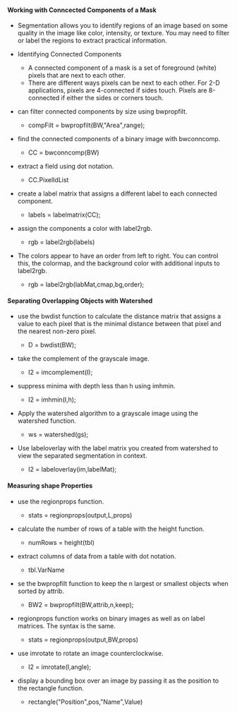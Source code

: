#### Working with Conncected Components of a Mask
- Segmentation allows you to identify regions of an image based on some quality in the image like color, intensity, or texture. You may need to filter or label the regions to extract practical information.
- Identifying Connected Components
  - A connected component of a mask is a set of foreground (white) pixels that are next to each other.
  - There are different ways pixels can be next to each other. For 2-D applications, pixels are 4-connected if sides touch. Pixels are 8-connected if either the sides or corners touch.
 
- can filter connected components by size using bwpropfilt.
  - compFilt = bwpropfilt(BW,"Area",range); 
- find the connected components of a binary image with bwconncomp.
   - CC = bwconncomp(BW)
- extract a field using dot notation.
  - CC.PixelIdList
- create a label matrix that assigns a different label to each connected component.
  - labels = labelmatrix(CC);

- assign the components a color with label2rgb.
  - rgb = label2rgb(labels)

- The colors appear to have an order from left to right. You can control this, the colormap, and the background color with additional inputs to label2rgb.
  - rgb = label2rgb(labMat,cmap,bg,order);




#### Separating Overlapping Objects with Watershed
- use the bwdist function to calculate the distance matrix that assigns a value to each pixel that is the minimal distance between that pixel and the nearest non-zero pixel.
  - D = bwdist(BW);
 
- take the complement of the grayscale image.
  - I2 = imcomplement(I);
- suppress minima with depth less than h using imhmin.
  - I2 = imhmin(I,h); 
- Apply the watershed algorithm to a grayscale image using the watershed function.
  - ws = watershed(gs);
- Use labeloverlay with the label matrix you created from watershed to view the separated segmentation in context.
  - I2 = labeloverlay(im,labelMat);


#### Measuring shape Properties
- use the regionprops function.
  - stats = regionprops(output,L,props)
- calculate the number of rows of a table with the height function.
  - numRows = height(tbl)
 
- extract columns of data from a table with dot notation.
  - tbl.VarName

- se the bwpropfilt function to keep the n largest or smallest objects when sorted by attrib.
  - BW2 = bwpropfilt(BW,attrib,n,keep);

- regionprops function works on binary images as well as on label matrices. The syntax is the same.
  - stats = regionprops(output,BW,props)
- use imrotate to rotate an image counterclockwise.
  - I2 = imrotate(I,angle);

- display a bounding box over an image by passing it as the position to the rectangle function.
  - rectangle("Position",pos,"Name",Value)









